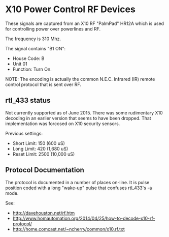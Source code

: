 # X10 Power Control RF Devices

These signals are captured from an X10 RF "PalmPad" HR12A
which is used for controlling power over powerlines and RF.

The frequency is 310 Mhz.

The signal contains "B1 ON":
- House Code: B
- Unit 01
- Function: Turn On.

NOTE: The encoding is actually the common N.E.C. Infrared (IR) remote
control protocol that is sent over RF.

## rtl_433 status

Not currently supported as of June 2015.  There was some rudimentary
X10 decoding in an earlier version that seems to have been dropped.
That implementation was forcosed on X10 security sensors.

Previous settings:
* Short Limit: 150 (600 uS)
* Long Limit: 420 (1,680 uS)
* Reset Limit: 2500 (10,000 uS)

## Protocol Documentation

The protocol is documented in a number of places on-line.  It is
pulse position coded with a long "wake-up" pulse that confuses
rtl_433's -a mode.

See:
* http://davehouston.net/rf.htm
* http://www.homautomation.org/2014/04/25/how-to-decode-x10-rf-protocol/
* http://home.comcast.net/~ncherry/common/x10.rf.txt

